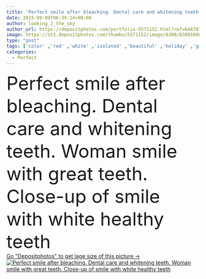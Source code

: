 ```yaml
---
title: 'Perfect smile after bleaching. Dental care and whitening teeth. Woman smile with great teeth. Close-up of smile with white healthy teeth'
date: 2015-09-09T06:39:14+00:00
author: looking_2_the_sky
author_url: https://depositphotos.com/portfolio-5571152.html?ref=64678756
image: https://st2.depositphotos.com/thumbs/5571152/image/8300/83001668/api_thumb_450.jpg?forcejpeg=true
type: "post"
tags: ['color' ,'red' ,'white' ,'isolated' ,'beautiful' ,'holiday' ,'girl' ,'female' ,'young' ,'beauty' ,'model' ,'happiness' ,'smile' ,'up' ,'colour' ,'close' ,'health' ,'healthy' ,'medicine' ,'mouth' ,'face' ,'medical' ,'care' ,'scarf' ,'skin' ,'pink' ,'concept' ,'teeth' ,'glamour' ,'woman' ,'make' ,'makeup' ,'clean' ,'dental' ,'dentistry' ,'sexy' ,'perfect' ,'glossy' ,'gloss' ,'lips' ,'laugh' ,'straight' ,'Perfection' ,'lipstick' ,'clinic' ,'alignment' ,'whitening' ,'pink lips' ]
categories: 
  - Perfect
---
```

<div aling="center">
            <font size="60"> Perfect smile after bleaching. Dental care and whitening teeth. Woman smile with great teeth. Close-up of smile with white healthy teeth</font>   
</div>
<div>
    <a href='https://st2.depositphotos.com/thumbs/5571152/image/8300/83001668/api_thumb_450.jpg?forcejpeg=true?ref=64678756' target=_blank > Go "Depositphotos" to get lage size of this picture ->
        <img href='https://st2.depositphotos.com/thumbs/5571152/image/8300/83001668/api_thumb_450.jpg?forcejpeg=true?ref=64678756' src='https://st2.depositphotos.com/5571152/8300/i/950/depositphotos_83001668-stock-photo-perfect-smile-after-bleaching-dental.jpg?forcejpeg=true' alt='Perfect smile after bleaching. Dental care and whitening teeth. Woman smile with great teeth. Close-up of smile with white healthy teeth' >
    </a>
</div>
